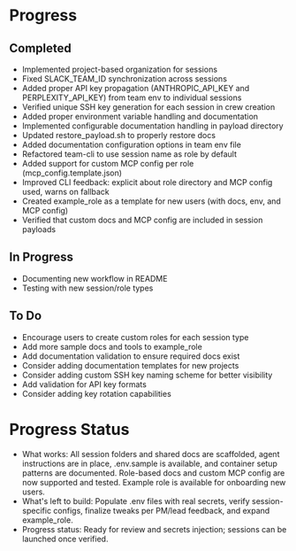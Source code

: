 # Progress

## Completed
- Implemented project-based organization for sessions
- Fixed SLACK_TEAM_ID synchronization across sessions
- Added proper API key propagation (ANTHROPIC_API_KEY and PERPLEXITY_API_KEY) from team env to individual sessions
- Verified unique SSH key generation for each session in crew creation
- Added proper environment variable handling and documentation
- Implemented configurable documentation handling in payload directory
- Updated restore_payload.sh to properly restore docs
- Added documentation configuration options in team env file
- Refactored team-cli to use session name as role by default
- Added support for custom MCP config per role (mcp_config.template.json)
- Improved CLI feedback: explicit about role directory and MCP config used, warns on fallback
- Created example_role as a template for new users (with docs, env, and MCP config)
- Verified that custom docs and MCP config are included in session payloads

## In Progress
- Documenting new workflow in README
- Testing with new session/role types

## To Do
- Encourage users to create custom roles for each session type
- Add more sample docs and tools to example_role
- Add documentation validation to ensure required docs exist
- Consider adding documentation templates for new projects
- Consider adding custom SSH key naming scheme for better visibility
- Add validation for API key formats
- Consider adding key rotation capabilities

# Progress Status

- What works: All session folders and shared docs are scaffolded, agent instructions are in place, .env.sample is available, and container setup patterns are documented. Role-based docs and custom MCP config are now supported and tested. Example role is available for onboarding new users.
- What's left to build: Populate .env files with real secrets, verify session-specific configs, finalize tweaks per PM/lead feedback, and expand example_role.
- Progress status: Ready for review and secrets injection; sessions can be launched once verified. 